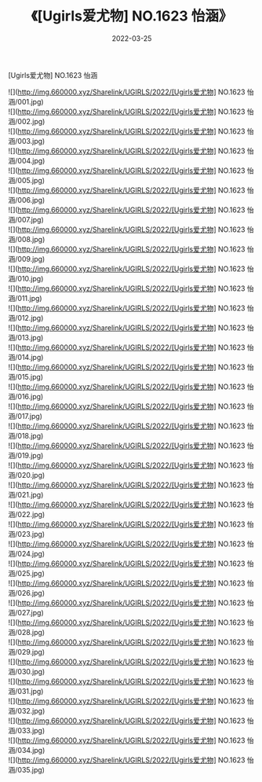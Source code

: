 ﻿---
layout: post
title:  《[Ugirls爱尤物] NO.1623 怡涵》
date:   2022-03-25
img: http://img.660000.xyz/Sharelink/UGIRLS/2022/[Ugirls爱尤物] NO.1623 怡涵/000.jpg
categories: [美女, 清纯, 唯美]
---

[Ugirls爱尤物] NO.1623 怡涵

 ![](http://img.660000.xyz/Sharelink/UGIRLS/2022/[Ugirls爱尤物] NO.1623 怡涵/001.jpg) <br>![](http://img.660000.xyz/Sharelink/UGIRLS/2022/[Ugirls爱尤物] NO.1623 怡涵/002.jpg) <br>![](http://img.660000.xyz/Sharelink/UGIRLS/2022/[Ugirls爱尤物] NO.1623 怡涵/003.jpg) <br>![](http://img.660000.xyz/Sharelink/UGIRLS/2022/[Ugirls爱尤物] NO.1623 怡涵/004.jpg) <br>![](http://img.660000.xyz/Sharelink/UGIRLS/2022/[Ugirls爱尤物] NO.1623 怡涵/005.jpg) <br>![](http://img.660000.xyz/Sharelink/UGIRLS/2022/[Ugirls爱尤物] NO.1623 怡涵/006.jpg) <br>![](http://img.660000.xyz/Sharelink/UGIRLS/2022/[Ugirls爱尤物] NO.1623 怡涵/007.jpg) <br>![](http://img.660000.xyz/Sharelink/UGIRLS/2022/[Ugirls爱尤物] NO.1623 怡涵/008.jpg) <br>![](http://img.660000.xyz/Sharelink/UGIRLS/2022/[Ugirls爱尤物] NO.1623 怡涵/009.jpg) <br>![](http://img.660000.xyz/Sharelink/UGIRLS/2022/[Ugirls爱尤物] NO.1623 怡涵/010.jpg) <br>![](http://img.660000.xyz/Sharelink/UGIRLS/2022/[Ugirls爱尤物] NO.1623 怡涵/011.jpg) <br>![](http://img.660000.xyz/Sharelink/UGIRLS/2022/[Ugirls爱尤物] NO.1623 怡涵/012.jpg) <br>![](http://img.660000.xyz/Sharelink/UGIRLS/2022/[Ugirls爱尤物] NO.1623 怡涵/013.jpg) <br>![](http://img.660000.xyz/Sharelink/UGIRLS/2022/[Ugirls爱尤物] NO.1623 怡涵/014.jpg) <br>![](http://img.660000.xyz/Sharelink/UGIRLS/2022/[Ugirls爱尤物] NO.1623 怡涵/015.jpg) <br>![](http://img.660000.xyz/Sharelink/UGIRLS/2022/[Ugirls爱尤物] NO.1623 怡涵/016.jpg) <br>![](http://img.660000.xyz/Sharelink/UGIRLS/2022/[Ugirls爱尤物] NO.1623 怡涵/017.jpg) <br>![](http://img.660000.xyz/Sharelink/UGIRLS/2022/[Ugirls爱尤物] NO.1623 怡涵/018.jpg) <br>![](http://img.660000.xyz/Sharelink/UGIRLS/2022/[Ugirls爱尤物] NO.1623 怡涵/019.jpg) <br>![](http://img.660000.xyz/Sharelink/UGIRLS/2022/[Ugirls爱尤物] NO.1623 怡涵/020.jpg) <br>![](http://img.660000.xyz/Sharelink/UGIRLS/2022/[Ugirls爱尤物] NO.1623 怡涵/021.jpg) <br>![](http://img.660000.xyz/Sharelink/UGIRLS/2022/[Ugirls爱尤物] NO.1623 怡涵/022.jpg) <br>![](http://img.660000.xyz/Sharelink/UGIRLS/2022/[Ugirls爱尤物] NO.1623 怡涵/023.jpg) <br>![](http://img.660000.xyz/Sharelink/UGIRLS/2022/[Ugirls爱尤物] NO.1623 怡涵/024.jpg) <br>![](http://img.660000.xyz/Sharelink/UGIRLS/2022/[Ugirls爱尤物] NO.1623 怡涵/025.jpg) <br>![](http://img.660000.xyz/Sharelink/UGIRLS/2022/[Ugirls爱尤物] NO.1623 怡涵/026.jpg) <br>![](http://img.660000.xyz/Sharelink/UGIRLS/2022/[Ugirls爱尤物] NO.1623 怡涵/027.jpg) <br>![](http://img.660000.xyz/Sharelink/UGIRLS/2022/[Ugirls爱尤物] NO.1623 怡涵/028.jpg) <br>![](http://img.660000.xyz/Sharelink/UGIRLS/2022/[Ugirls爱尤物] NO.1623 怡涵/029.jpg) <br>![](http://img.660000.xyz/Sharelink/UGIRLS/2022/[Ugirls爱尤物] NO.1623 怡涵/030.jpg) <br>![](http://img.660000.xyz/Sharelink/UGIRLS/2022/[Ugirls爱尤物] NO.1623 怡涵/031.jpg) <br>![](http://img.660000.xyz/Sharelink/UGIRLS/2022/[Ugirls爱尤物] NO.1623 怡涵/032.jpg) <br>![](http://img.660000.xyz/Sharelink/UGIRLS/2022/[Ugirls爱尤物] NO.1623 怡涵/033.jpg) <br>![](http://img.660000.xyz/Sharelink/UGIRLS/2022/[Ugirls爱尤物] NO.1623 怡涵/034.jpg) <br>![](http://img.660000.xyz/Sharelink/UGIRLS/2022/[Ugirls爱尤物] NO.1623 怡涵/035.jpg) <br>